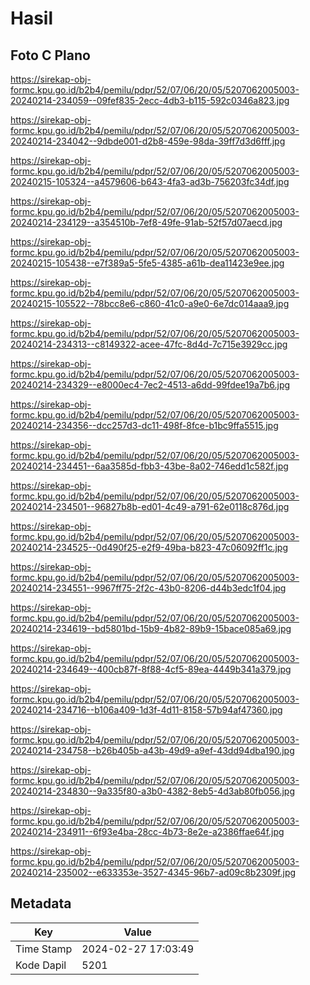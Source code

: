 # Hasil

## Foto C Plano

https://sirekap-obj-formc.kpu.go.id/b2b4/pemilu/pdpr/52/07/06/20/05/5207062005003-20240214-234059--09fef835-2ecc-4db3-b115-592c0346a823.jpg

https://sirekap-obj-formc.kpu.go.id/b2b4/pemilu/pdpr/52/07/06/20/05/5207062005003-20240214-234042--9dbde001-d2b8-459e-98da-39ff7d3d6fff.jpg

https://sirekap-obj-formc.kpu.go.id/b2b4/pemilu/pdpr/52/07/06/20/05/5207062005003-20240215-105324--a4579606-b643-4fa3-ad3b-756203fc34df.jpg

https://sirekap-obj-formc.kpu.go.id/b2b4/pemilu/pdpr/52/07/06/20/05/5207062005003-20240214-234129--a354510b-7ef8-49fe-91ab-52f57d07aecd.jpg

https://sirekap-obj-formc.kpu.go.id/b2b4/pemilu/pdpr/52/07/06/20/05/5207062005003-20240215-105438--e7f389a5-5fe5-4385-a61b-dea11423e9ee.jpg

https://sirekap-obj-formc.kpu.go.id/b2b4/pemilu/pdpr/52/07/06/20/05/5207062005003-20240215-105522--78bcc8e6-c860-41c0-a9e0-6e7dc014aaa9.jpg

https://sirekap-obj-formc.kpu.go.id/b2b4/pemilu/pdpr/52/07/06/20/05/5207062005003-20240214-234313--c8149322-acee-47fc-8d4d-7c715e3929cc.jpg

https://sirekap-obj-formc.kpu.go.id/b2b4/pemilu/pdpr/52/07/06/20/05/5207062005003-20240214-234329--e8000ec4-7ec2-4513-a6dd-99fdee19a7b6.jpg

https://sirekap-obj-formc.kpu.go.id/b2b4/pemilu/pdpr/52/07/06/20/05/5207062005003-20240214-234356--dcc257d3-dc11-498f-8fce-b1bc9ffa5515.jpg

https://sirekap-obj-formc.kpu.go.id/b2b4/pemilu/pdpr/52/07/06/20/05/5207062005003-20240214-234451--6aa3585d-fbb3-43be-8a02-746edd1c582f.jpg

https://sirekap-obj-formc.kpu.go.id/b2b4/pemilu/pdpr/52/07/06/20/05/5207062005003-20240214-234501--96827b8b-ed01-4c49-a791-62e0118c876d.jpg

https://sirekap-obj-formc.kpu.go.id/b2b4/pemilu/pdpr/52/07/06/20/05/5207062005003-20240214-234525--0d490f25-e2f9-49ba-b823-47c06092ff1c.jpg

https://sirekap-obj-formc.kpu.go.id/b2b4/pemilu/pdpr/52/07/06/20/05/5207062005003-20240214-234551--9967ff75-2f2c-43b0-8206-d44b3edc1f04.jpg

https://sirekap-obj-formc.kpu.go.id/b2b4/pemilu/pdpr/52/07/06/20/05/5207062005003-20240214-234619--bd5801bd-15b9-4b82-89b9-15bace085a69.jpg

https://sirekap-obj-formc.kpu.go.id/b2b4/pemilu/pdpr/52/07/06/20/05/5207062005003-20240214-234649--400cb87f-8f88-4cf5-89ea-4449b341a379.jpg

https://sirekap-obj-formc.kpu.go.id/b2b4/pemilu/pdpr/52/07/06/20/05/5207062005003-20240214-234716--b106a409-1d3f-4d11-8158-57b94af47360.jpg

https://sirekap-obj-formc.kpu.go.id/b2b4/pemilu/pdpr/52/07/06/20/05/5207062005003-20240214-234758--b26b405b-a43b-49d9-a9ef-43dd94dba190.jpg

https://sirekap-obj-formc.kpu.go.id/b2b4/pemilu/pdpr/52/07/06/20/05/5207062005003-20240214-234830--9a335f80-a3b0-4382-8eb5-4d3ab80fb056.jpg

https://sirekap-obj-formc.kpu.go.id/b2b4/pemilu/pdpr/52/07/06/20/05/5207062005003-20240214-234911--6f93e4ba-28cc-4b73-8e2e-a2386ffae64f.jpg

https://sirekap-obj-formc.kpu.go.id/b2b4/pemilu/pdpr/52/07/06/20/05/5207062005003-20240214-235002--e633353e-3527-4345-96b7-ad09c8b2309f.jpg


## Metadata

| Key        | Value               |
| ---------- | ------------------- |
| Time Stamp | 2024-02-27 17:03:49 |
| Kode Dapil | 5201                |




